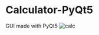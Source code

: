 # Calculator-PyQt5
GUI made with PyQt5
![calc](https://user-images.githubusercontent.com/102496835/171066008-7f0371ae-7950-4c28-a088-e10636e11811.jpg)

